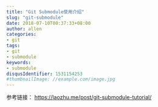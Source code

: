 ```yaml
---
title: "Git Submodule使用介绍"
slug: "git-submodule"
date: 2018-07-10T00:37:33+08:00
author: allen
categories:
- git
tags:
- git
- submodule
keywords:
- submodule
disqusIdentifier: 1531154253
#thumbnailImage: //example.com/image.jpg
---
```

参考链接： https://laozhu.me/post/git-submodule-tutorial/
<!--more-->